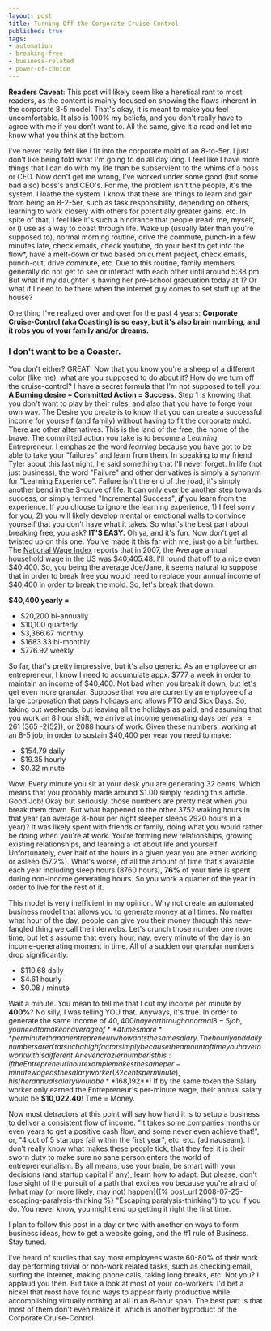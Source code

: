 ```yaml
---
layout: post
title: Turning Off the Corporate Cruise-Control
published: true
tags:
- automation
- breaking-free
- business-related
- power-of-choice
---
```

**Readers Caveat**: This post will likely seem like a heretical rant to most readers, as the content is mainly focused on showing the flaws inherent in the corporate 8-5 model. That's okay, it is meant to make you feel uncomfortable. It also is 100% my beliefs, and you don't really have to agree with me if you don't want to. All the same, give it a read and let me know what you think at the bottom.

I've never really felt like I fit into the corporate mold of an 8-to-5er. I just don't like being told what I'm going to do all day long. I feel like I have more things that I can do with my life than be subservient to the whims of a boss or CEO. Now don't get me wrong, I've worked under some good (but some bad also) boss's and CEO's. For me, the problem isn't the people, it's the system. I loathe the system. I know that there are things to learn and gain from being an 8-2-5er, such as task responsibility, depending on others, learning to work closely with others for potentially greater gains, etc. In spite of that, I feel like it's such a hindrance that people (read: me, myself, or I) use as a way to coast through life. Wake up (usually later than you're supposed to), normal morning routine, drive the commute, punch-in a few minutes late, check emails, check youtube, do your best to get into the flow\*, have a melt-down or two based on current project, check emails, punch-out, drive commute, etc. Due to this routine, family members generally do not get to see or interact with each other until around 5:38 pm. But what if my daughter is having her pre-school graduation today at 1? Or what if I need to be there when the internet guy comes to set stuff up at the house?

One thing I've realized over and over for the past 4 years: **Corporate Cruise-Control (aka Coasting) is so easy, but it's also brain numbing, and it robs you of your family and/or dreams.**

### I don't want to be a Coaster.

You don't either? GREAT! Now that you know you're a sheep of a different color (like me), what are you supposed to do about it? How do we turn off the cruise-control? I have a secret formula that I'm not supposed to tell you: **A Burning desire + Committed Action = Success**. Step 1 is knowing that you don't want to play by their rules, and also that you have to forge your own way. The Desire you create is to know that you can create a successful income for yourself (and family) without having to fit the corporate mold. There are other alternatives. This is the land of the free, the home of the brave. The committed action you take is to become a _Learning_ Entrepreneur. I emphasize the word _learning_ because you have got to be able to take your "failures" and learn from them. In speaking to my friend Tyler about this last night, he said something that I'll never forget. In life (not just business), the word "Failure" and other derivatives is simply a synonym for "Learning Experience". Failure isn't the end of the road, it's simply another bend in the S-curve of life. It can only ever be another step towards success, or simply termed "Incremental Success", **_if_** you learn from the experience. If you choose to ignore the learning experience, 1) I feel sorry for you, 2) you will likely develop mental or emotional walls to convince yourself that you don't have what it takes.
So what's the best part about breaking free, you ask? **IT'S EASY.** Oh ya, and it's fun. Now don't get all twisted up on this one. You've made it this far with me, just go a bit further. The [National Wage Index](http://www.ssa.gov/OACT/COLA/AWI.html#Series "National Wage Index") reports that in 2007, the Average annual household wage in the US was $40,405.48. I'll round that off to a nice even $40,400. So, you being the average Joe/Jane, it seems natural to suppose that in order to break free you would need to replace your annual income of $40,400 in order to break the mold. So, let's break that down.

**$40,400 yearly =**

- $20,200 bi-annually
- $10,100 quarterly
- $3,366.67 monthly
- $1683.33 bi-monthly
- $776.92 weekly

So far, that's pretty impressive, but it's also generic. As an employee or an entrepreneur, I know I need to accumulate appx. $777 a week in order to maintain an income of $40,400. Not bad when you break it down, but let's get even more granular. Suppose that you are currently an employee of a large corporation that pays holidays and allows PTO and Sick Days. So, taking out weekends, but leaving all the holidays as paid, and assuming that you work an 8 hour shift, we arrive at income generating days per year = 261 (365 -2(52)), or 2088 hours of work. Given these numbers, working at an 8-5 job, in order to sustain $40,400 per year you need to make:

- $154.79 daily
- $19.35 hourly
- $0.32 minute

Wow. Every minute you sit at your desk you are generating 32 cents. Which means that you probably made around $1.00 simply reading this article. Good Job! Okay but seriously, those numbers are pretty neat when you break them down. But what happened to the other 3752 waking hours in that year (an average 8-hour per night sleeper sleeps 2920 hours in a year)? It was likely spent with friends or family, doing what you would rather be doing when you're at work. You're forming new relationships, growing existing relationships, and learning a lot about life and yourself. Unfortunately, over half of the hours in a given year you are either working or asleep (57.2%). What's worse, of all the amount of time that's available each year including sleep hours (8760 hours), **76%** of your time is spent during non-income generating hours. So you work a quarter of the year in order to live for the rest of it.

This model is very inefficient in my opinion. Why not create an automated business model that allows you to generate money at all times. No matter what hour of the day, people can give you their money through this new-fangled thing we call the interwebs. Let's crunch those number one more time, but let's assume that every hour, nay, every minute of the day is an income-generating moment in time. All of a sudden our granular numbers drop significantly:

- $110.68 daily
- $4.61 hourly
- $0.08 / minute

Wait a minute. You mean to tell me that I cut my income per minute by **400%**? No silly, I was telling YOU that. Anyways, it's true. In order to generate the same income of $40,400 in a year through a normal 8-5 job, you need to make an average of **4 times more** per minute than an entrepreneur who wants the same salary. The hourly and daily numbers aren't at such a high factor simply because the amount of time you have to work with is different. An even crazier number is this: if the Entrepreneur in our example makes the same per-minute wage as the salary worker (32 cents per minute), his/her annual salary would be **$168,192**! If by the same token the Salary worker only earned the Entrepreneur's per-minute wage, their annual salary would be **$10,022.40**! Time = Money.

Now most detractors at this point will say how hard it is to setup a business to deliver a consistent flow of income. "It takes some companies months or even years to get a positive cash flow, and some never even achieve that!", or, "4 out of 5 startups fail within the first year", etc. etc. (ad nauseam). I don't really know what makes these people tick, that they feel it is their sworn duty to make sure no sane person enters the world of entrepreneurialism. By all means, use your brain, be smart with your decisions (and startup capital if any), learn how to adapt. But please, don't lose sight of the pursuit of a path that excites you because you're afraid of [what may (or more likely, may not) happen]({% post_url 2008-07-25-escaping-paralysis-thinking %} "Escaping paralysis-thinking") to you if you do. You never know, you might end up getting it right the first time.

I plan to follow this post in a day or two with another on ways to form business ideas, how to get a website going, and the #1 rule of Business. Stay tuned.

I've heard of studies that say most employees waste 60-80% of their work day performing trivial or non-work related tasks, such as checking email, surfing the internet, making phone calls, taking long breaks, etc. Not you? I applaud you then. But take a look at most of your co-workers: I'd bet a nickel that most have found ways to appear fairly productive while accomplishing virtually nothing at all in an 8-hour span. The best part is that most of them don't even realize it, which is another byproduct of the Corporate Cruise-Control.

